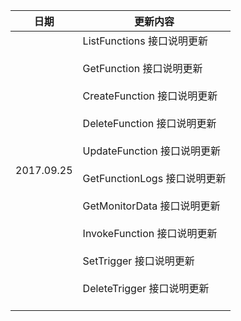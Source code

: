 
| 日期 | 更新内容 |
|---------|---------|
| 2017.09.25 | ListFunctions 接口说明更新<br><br>GetFunction 接口说明更新<br><br>CreateFunction 接口说明更新<br><br>DeleteFunction 接口说明更新<br><br>UpdateFunction 接口说明更新<br><br>GetFunctionLogs 接口说明更新<br><br>GetMonitorData 接口说明更新<br><br>InvokeFunction 接口说明更新<br><br>SetTrigger 接口说明更新<br><br>DeleteTrigger 接口说明更新<br><br>|
